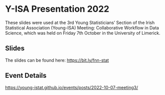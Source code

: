 # Y-ISA Presentation 2022
These slides were used at the 3rd Young Statisticians’ Section of the Irish Statistical Association (Young-ISA) Meeting:  Collaborative Workflow in Data Science, which was held on Friday 7th October in the University of Limerick.

## Slides

The slides can be found here: https://bit.ly/fnn-stat

## Event Details
https://young-istat.github.io/events/posts/2022-10-07-meeting3/
